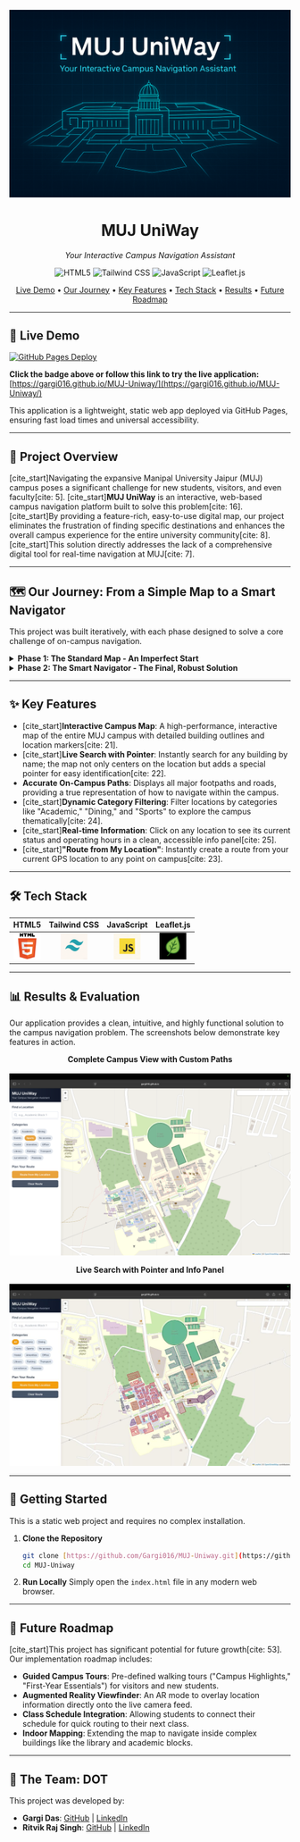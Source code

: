 <p align="center">
  <img src="https://raw.githubusercontent.com/Gargi016/MUJ-Uniway/main/docs/ChatGPT%20Image%20Aug%2013%2C%202025%2C%2003_45_17%20AM.png" alt="MUJ UniWay Project Banner">
</p>

<h1 align="center">MUJ UniWay</h1>

<p align="center">
  <i>Your Interactive Campus Navigation Assistant</i>
</p>

<p align="center">
    <img src="https://img.shields.io/badge/HTML5-E34F26?style=for-the-badge&logo=html5&logoColor=white" alt="HTML5">
    <img src="https://img.shields.io/badge/Tailwind_CSS-38B2AC?style=for-the-badge&logo=tailwind-css&logoColor=white" alt="Tailwind CSS">
    <img src="https://img.shields.io/badge/JavaScript-F7DF1E?style=for-the-badge&logo=javascript&logoColor=black" alt="JavaScript">
    <img src="https://img.shields.io/badge/Leaflet-1EB300?style=for-the-badge&logo=leaflet&logoColor=white" alt="Leaflet.js">
</p>

<p align="center">
  <a href="#-live-demo">Live Demo</a> •
  <a href="#-our-journey">Our Journey</a> •
  <a href="#-key-features">Key Features</a> •
  <a href="#-tech-stack">Tech Stack</a> •
  <a href="#-results">Results</a> •
  <a href="#-future-roadmap">Future Roadmap</a>
</p>

---

## 🚀 Live Demo

[![GitHub Pages Deploy](https://img.shields.io/badge/View_Live_Demo-222222?style=for-the-badge&logo=github&logoColor=white)](https://gargi016.github.io/MUJ-Uniway/)

**Click the badge above or follow this link to try the live application:** [https://gargi016.github.io/MUJ-Uniway/](https://gargi016.github.io/MUJ-Uniway/)

This application is a lightweight, static web app deployed via GitHub Pages, ensuring fast load times and universal accessibility.

---

## 📖 Project Overview

[cite_start]Navigating the expansive Manipal University Jaipur (MUJ) campus poses a significant challenge for new students, visitors, and even faculty[cite: 5]. [cite_start]**MUJ UniWay** is an interactive, web-based campus navigation platform built to solve this problem[cite: 16]. [cite_start]By providing a feature-rich, easy-to-use digital map, our project eliminates the frustration of finding specific destinations and enhances the overall campus experience for the entire university community[cite: 8]. [cite_start]This solution directly addresses the lack of a comprehensive digital tool for real-time navigation at MUJ[cite: 7].

---

## 🗺️ Our Journey: From a Simple Map to a Smart Navigator

This project was built iteratively, with each phase designed to solve a core challenge of on-campus navigation.

<details>
<summary><strong>Phase 1: The Standard Map - An Imperfect Start</strong></summary>
<br>
Our initial prototype successfully rendered an interactive map of MUJ using Leaflet.js, displaying key buildings and locations. However, when we implemented a standard routing engine, it treated the campus like a public space, generating incorrect routes that ignored footpaths and internal roads.
<br><br>
💡 **Lesson Learned:** Standard routing tools are insufficient for private, complex environments like a university campus. A custom data-driven approach is necessary.
</details>

<details>
<summary><strong>Phase 2: The Smart Navigator - The Final, Robust Solution</strong></summary>
<br>
To solve the routing problem, we manually mapped the campus's true pathways—footpaths, service roads, and shortcuts—into a custom GeoJSON dataset. This allowed us to build a "Smart Path" system.
<ul>
  <li><strong>Accurate Custom Paths:</strong> The map now displays the actual, walkable routes inside the campus, providing navigation guidance that is far more accurate than any public mapping service.</li>
  <li><strong>Instant Search & Highlighting:</strong> We added a live search that not only flies to the location but also places a distinct pointer on the exact building, providing immediate visual confirmation for the user.</li>
    <li><strong>Dynamic Filtering & Info:</strong> Users can now filter locations by category (e.g., Academic, Dining) and view real-time information like operating hours, making the map a truly useful daily tool.</li>
</ul>
<br>
✅ **The Result:** A reliable and intelligent navigation assistant that solves the core problem of getting around the MUJ campus efficiently.
</details>

---

## ✨ Key Features

- [cite_start]**Interactive Campus Map**: A high-performance, interactive map of the entire MUJ campus with detailed building outlines and location markers[cite: 21].
- [cite_start]**Live Search with Pointer**: Instantly search for any building by name; the map not only centers on the location but adds a special pointer for easy identification[cite: 22].
- **Accurate On-Campus Paths**: Displays all major footpaths and roads, providing a true representation of how to navigate within the campus.
- [cite_start]**Dynamic Category Filtering**: Filter locations by categories like "Academic," "Dining," and "Sports" to explore the campus thematically[cite: 24].
- [cite_start]**Real-time Information**: Click on any location to see its current status and operating hours in a clean, accessible info panel[cite: 25].
- [cite_start]**"Route from My Location"**: Instantly create a route from your current GPS location to any point on campus[cite: 23].

---

## 🛠️ Tech Stack

| HTML5 | Tailwind CSS | JavaScript | Leaflet.js |
| :---: | :---: | :---: | :---: |
| <img src="https://raw.githubusercontent.com/Gargi016/MUJ-Uniway/main/docs/html.jpg" width="48"> | <img src="https://raw.githubusercontent.com/Gargi016/MUJ-Uniway/main/docs/taliwind%20css%20.jpg" width="48"> | <img src="https://raw.githubusercontent.com/Gargi016/MUJ-Uniway/main/docs/java%20script%20.jpg" width="48"> | <img src="https://raw.githubusercontent.com/Gargi016/MUJ-Uniway/main/docs/leaflet.js.jpg" width="48"> |

---

## 📊 Results & Evaluation

Our application provides a clean, intuitive, and highly functional solution to the campus navigation problem. The screenshots below demonstrate key features in action.

<p align="center">
  <b>Complete Campus View with Custom Paths</b><br><br>
  <img src="https://raw.githubusercontent.com/Gargi016/MUJ-Uniway/main/docs/sc%202.png" alt="A screenshot showing the complete campus map with buildings and paths." width="600">
</p>

<p align="center">
  <b>Live Search with Pointer and Info Panel</b><br><br>
  <img src="https://raw.githubusercontent.com/Gargi016/MUJ-Uniway/main/docs/muj%20naviagation%20%20.jpg" alt="A screenshot showing the search pointer on a building with the info panel open." width="600">
</p>

---

## 🚀 Getting Started

This is a static web project and requires no complex installation.

1.  **Clone the Repository**
    ```bash
    git clone [https://github.com/Gargi016/MUJ-Uniway.git](https://github.com/Gargi016/MUJ-Uniway.git)
    cd MUJ-Uniway
    ```

2.  **Run Locally**
    Simply open the `index.html` file in any modern web browser.

---

## 🔮 Future Roadmap

[cite_start]This project has significant potential for future growth[cite: 53]. Our implementation roadmap includes:
- **Guided Campus Tours**: Pre-defined walking tours ("Campus Highlights," "First-Year Essentials") for visitors and new students.
- **Augmented Reality Viewfinder**: An AR mode to overlay location information directly onto the live camera feed.
- **Class Schedule Integration**: Allowing students to connect their schedule for quick routing to their next class.
- **Indoor Mapping**: Extending the map to navigate inside complex buildings like the library and academic blocks.

---

## 🤝 The Team: DOT

This project was developed by:

- **Gargi Das**: [GitHub](https://github.com/Gargi016) | [LinkedIn](https://www.linkedin.com/in/gargi-das-0026b331a/)
- **Ritvik Raj Singh**: [GitHub](https://github.com/Ritviks21) | [LinkedIn](https://www.linkedin.com/in/ritvik-raj-singh-429922379)
